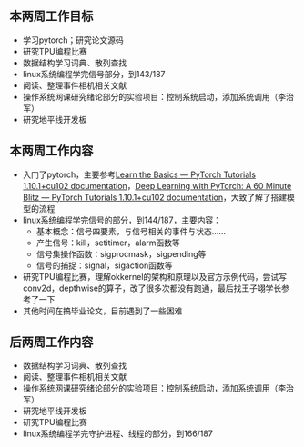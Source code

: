 ## 本两周工作目标

- 学习pytorch；研究论文源码
- 研究TPU编程比赛
- 数据结构学习词典、散列查找
- linux系统编程学完信号部分，到143/187
- 阅读、整理事件相机相关文献
- 操作系统网课研究绪论部分的实验项目：控制系统启动，添加系统调用（李治军）
- 研究地平线开发板



## 本两周工作内容

- 入门了pytorch，主要参考[Learn the Basics — PyTorch Tutorials 1.10.1+cu102 documentation](https://pytorch.org/tutorials/beginner/basics/intro.html)，[Deep Learning with PyTorch: A 60 Minute Blitz — PyTorch Tutorials 1.10.1+cu102 documentation](https://pytorch.org/tutorials/beginner/deep_learning_60min_blitz.html)，大致了解了搭建模型的流程
- linux系统编程学完信号的部分，到144/187，主要内容：
  - 基本概念：信号四要素，与信号相关的事件与状态……
  - 产生信号：kill，setitimer，alarm函数等
  - 信号集操作函数：sigprocmask，sigpending等
  - 信号的捕捉：signal，sigaction函数等
- 研究TPU编程比赛，理解okkernel的架构和原理以及官方示例代码，尝试写conv2d，depthwise的算子，改了很多次都没有跑通，最后找王子翊学长参考了一下
- 其他时间在搞毕业论文，目前遇到了一些困难



## 后两周工作内容

- 数据结构学习词典、散列查找
- 阅读、整理事件相机相关文献
- 操作系统网课研究绪论部分的实验项目：控制系统启动，添加系统调用（李治军）
- 研究地平线开发板
- 研究TPU编程比赛
- linux系统编程学完守护进程、线程的部分，到166/187